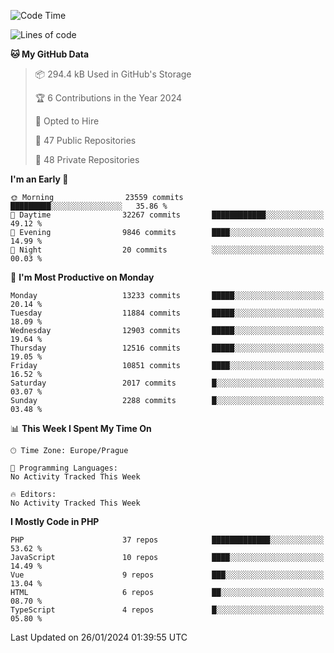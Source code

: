 <!--START_SECTION:waka-->
![Code Time](http://img.shields.io/badge/Code%20Time-1%2C583%20hrs%2058%20mins-blue)

![Lines of code](https://img.shields.io/badge/From%20Hello%20World%20I%27ve%20Written-20.7%20million%20lines%20of%20code-blue)

**🐱 My GitHub Data** 

> 📦 294.4 kB Used in GitHub's Storage 
 > 
> 🏆 6 Contributions in the Year 2024
 > 
> 💼 Opted to Hire
 > 
> 📜 47 Public Repositories 
 > 
> 🔑 48 Private Repositories 
 > 
**I'm an Early 🐤** 

```text
🌞 Morning                23559 commits       █████████░░░░░░░░░░░░░░░░   35.86 % 
🌆 Daytime                32267 commits       ████████████░░░░░░░░░░░░░   49.12 % 
🌃 Evening                9846 commits        ████░░░░░░░░░░░░░░░░░░░░░   14.99 % 
🌙 Night                  20 commits          ░░░░░░░░░░░░░░░░░░░░░░░░░   00.03 % 
```
📅 **I'm Most Productive on Monday** 

```text
Monday                   13233 commits       █████░░░░░░░░░░░░░░░░░░░░   20.14 % 
Tuesday                  11884 commits       █████░░░░░░░░░░░░░░░░░░░░   18.09 % 
Wednesday                12903 commits       █████░░░░░░░░░░░░░░░░░░░░   19.64 % 
Thursday                 12516 commits       █████░░░░░░░░░░░░░░░░░░░░   19.05 % 
Friday                   10851 commits       ████░░░░░░░░░░░░░░░░░░░░░   16.52 % 
Saturday                 2017 commits        █░░░░░░░░░░░░░░░░░░░░░░░░   03.07 % 
Sunday                   2288 commits        █░░░░░░░░░░░░░░░░░░░░░░░░   03.48 % 
```


📊 **This Week I Spent My Time On** 

```text
🕑︎ Time Zone: Europe/Prague

💬 Programming Languages: 
No Activity Tracked This Week

🔥 Editors: 
No Activity Tracked This Week
```

**I Mostly Code in PHP** 

```text
PHP                      37 repos            █████████████░░░░░░░░░░░░   53.62 % 
JavaScript               10 repos            ████░░░░░░░░░░░░░░░░░░░░░   14.49 % 
Vue                      9 repos             ███░░░░░░░░░░░░░░░░░░░░░░   13.04 % 
HTML                     6 repos             ██░░░░░░░░░░░░░░░░░░░░░░░   08.70 % 
TypeScript               4 repos             █░░░░░░░░░░░░░░░░░░░░░░░░   05.80 % 
```




 Last Updated on 26/01/2024 01:39:55 UTC
<!--END_SECTION:waka-->
<!--
**AlexKratky/AlexKratky** is a ✨ _special_ ✨ repository because its `README.md` (this file) appears on your GitHub profile.

Here are some ideas to get you started:

- 🔭 I’m currently working on ...
- 🌱 I’m currently learning ...
- 👯 I’m looking to collaborate on ...
- 🤔 I’m looking for help with ...
- 💬 Ask me about ...
- 📫 How to reach me: ...
- 😄 Pronouns: ...
- ⚡ Fun fact: ...
-->
